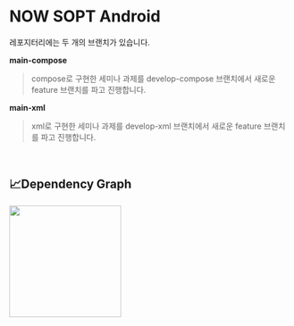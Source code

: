 # NOW SOPT Android

레포지터리에는 두 개의 브랜치가 있습니다.

**main-compose**
> compose로 구현한 세미나 과제를 develop-compose 브랜치에서 새로운 feature 브랜치를 파고 진행합니다.

**main-xml**
> xml로 구현한 세미나 과제를 develop-xml 브랜치에서 새로운 feature 브랜치를 파고 진행합니다.

</br>

## 📈Dependency Graph
<img src="https://github.com/NOW-SOPT-ANDROID/youbin-lee/assets/128459613/debd345f-ef6d-46c0-9e70-0666ef3ecb19" width=200 />
